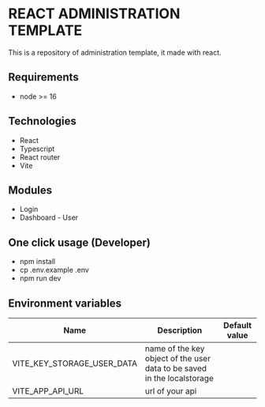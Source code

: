 # REACT ADMINISTRATION TEMPLATE

This is a repository of administration template, it made with react.

## Requirements

- node >= 16

## Technologies

- React
- Typescript
- React router
- Vite

## Modules

- Login
- Dashboard - User

## One click usage (Developer)

- npm install
- cp .env.example .env
- npm run dev

## Environment variables

| Name                       | Description                                                             | Default value |
| -------------------------- | ----------------------------------------------------------------------- | ------------- |
| VITE_KEY_STORAGE_USER_DATA | name of the key object of the user data to be saved in the localstorage |               |
| VITE_APP_API_URL           | url of your api                                                         |               |
